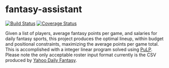# fantasy-assistant
[![Build Status](https://travis-ci.org/lynshi/fantasy-assistant.svg?branch=master)](https://travis-ci.org/lynshi/fantasy-assistant)
[![Coverage Status](https://coveralls.io/repos/github/lynshi/fantasy-assistant/badge.svg?branch=master)](https://coveralls.io/github/lynshi/fantasy-assistant?branch=master)

Given a list of players, average fantasy points per game, and salaries for daily fantasy sports, this project produces the optimal lineup, within budget and positional constraints, maximizing the average points per game total. This is accomplished with a integer linear program solved using [PuLP](https://pythonhosted.org/PuLP/). Please note the only acceptable roster input format currently is the CSV produced by [Yahoo Daily Fantasy](https://sports.yahoo.com/dailyfantasy).
